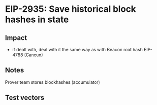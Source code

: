 # EIP-2935: Save historical block hashes in state

## Impact

- if dealt with, deal with it the same way as with Beacon root hash EIP-4788 (Cancun)

## Notes

Prover team stores blockhashes (accumulator)

## Test vectors


